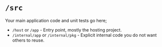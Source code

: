 # `/src`

Your main application code and unit tests go here;

- `/host` or `/app` - Entry point, mostly the hosting project.
- `/internal/app` or `/internal/pkg` - Explicit internal code you do not want others to reuse.
